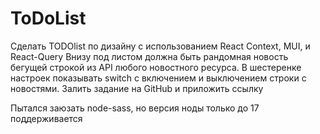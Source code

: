 # ToDoList

Сделать TODOlist по дизайну с использованием React Context, MUI, и React-Query
Внизу под листом должна быть рандомная новость бегущей строкой из API любого новостного ресурса.
В шестеренке настроек показывать switch с включением и выключением строки с новостями.
Залить задание на GitHub и приложить ссылку

Пытался заюзать node-sass, но версия ноды только до 17 поддерживается